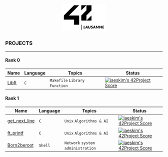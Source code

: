 <h1 align="center">
    <img alt="42Lausanne" title="42Lausanne" src="https://github.com/MarJC5/42/blob/main/42_logo.svg" width="140"> </br>
</h1>

### PROJECTS
-----

#### Rank 0
| Name | Language | Topics | Status | 
|---|---|---|---|
| [Libft](https://github.com/MarJC5/Libft) | ```C``` | ```Makefile``` ```Library``` ```Function``` | [![jaeskim's 42Project Score](https://badge42.herokuapp.com/api/project/jmartin/Libft)](https://github.com/JaeSeoKim/badge42)|

#### Rank 1
| Name | Language | Topics | Status | 
|---|---|---|---|
| [get_next_line](https://github.com/MarJC5/get_next_line) | ```C``` | ```Unix``` ```Algorithms & AI``` | [![jaeskim's 42Project Score](https://badge42.herokuapp.com/api/project/jmartin/get_next_line)](https://github.com/JaeSeoKim/badge42)|
| [ft_printf](https://github.com/MarJC5/ft_printf) | ```C``` | ```Unix``` ```Algorithms & AI``` | [![jaeskim's 42Project Score](https://badge42.herokuapp.com/api/project/jmartin/ft_printf)](https://github.com/JaeSeoKim/badge42)|
| [Born2beroot](https://github.com/MarJC5/born2beroot) | ```Shell``` |  ```Network``` ```system administration``` | [![jaeskim's 42Project Score](https://badge42.herokuapp.com/api/project/jmartin/Born2beroot)](https://github.com/JaeSeoKim/badge42)|
